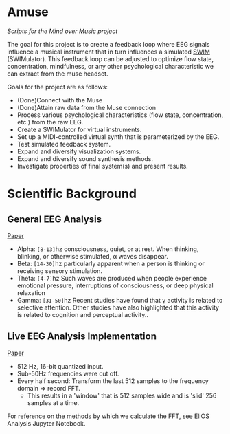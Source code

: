 # Amuse
*Scripts for the Mind over Music project*

The goal for this project is to create a feedback loop where EEG signals influence a musical instrument that in turn influences a simulated [SWIM](http://wearcam.org/swim/) (SWIMulator). This feedback loop can be adjusted to optimize flow state, concentration, mindfulness, or any other psychological characteristic we can extract from the muse headset.

Goals for the project are as follows:
* (Done)Connect with the Muse
* (Done)Attain raw data from the Muse connection
* Process various psychological characteristics (flow state, concentration, etc.) from the raw EEG.
* Create a SWIMulator for virtual instruments.
* Set up a MIDI-controlled virtual synth that is parameterized by the EEG.
* Test simulated feedback system.
* Expand and diversify visualization systems.
* Expand and diversify sound synthesis methods.
* Investigate properties of final system(s) and present results.

# Scientific Background
## General EEG Analysis
[Paper](https://www.ncbi.nlm.nih.gov/pmc/articles/PMC3812603/)
* Alpha: `[8-13]`hz consciousness, quiet, or at rest. When thinking, blinking, or otherwise stimulated, α waves disappear.
* Beta: `[14-30]`hz particularly apparent when a person is thinking or receiving sensory stimulation.
* Theta: `[4-7]`hz Such waves are produced when people experience emotional pressure, interruptions of consciousness, or deep physical relaxation
* Gamma: `[31-50]`hz Recent studies have found that γ activity is related to selective attention. Other studies have also highlighted that this activity is related to cognition and perceptual activity..

## Live EEG Analysis Implementation
[Paper](https://www.notion.so/EEG-Generative-Ambient-Music-Flow-State-93657808b1bd430397646722199d66c8#6ae4c190672146d58b7d63a9859196d2)
* 512 Hz, 16-bit quantized input.
* Sub-50Hz frequencies were cut off.
* Every half second: Transform the last 512 samples to the frequency domain ⇒ record FFT.
    - This results in a 'window' that is 512 samples wide and is 'slid' 256 samples at a time.

For reference on the methods by which we calculate the FFT, see EliOS Analysis Jupyter Notebook.
